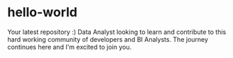 # hello-world
Your latest repository :)
Data Analyst looking to learn and contribute to this hard working community of developers and BI Analysts. The journey continues here and I'm excited to join you. 
